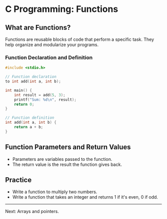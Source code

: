 # C Programming: Functions

## What are Functions?
Functions are reusable blocks of code that perform a specific task. They help organize and modularize your programs.

### Function Declaration and Definition
```c
#include <stdio.h>

// Function declaration
to int add(int a, int b);

int main() {
    int result = add(5, 3);
    printf("Sum: %d\n", result);
    return 0;
}

// Function definition
int add(int a, int b) {
    return a + b;
}
```

## Function Parameters and Return Values
- Parameters are variables passed to the function.
- The return value is the result the function gives back.

## Practice
- Write a function to multiply two numbers.
- Write a function that takes an integer and returns 1 if it's even, 0 if odd.

---
Next: Arrays and pointers.
